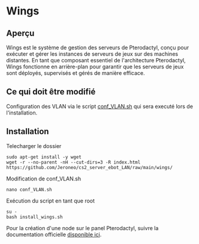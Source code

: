 # Wings

## Aperçu
Wings est le système de gestion des serveurs de Pterodactyl, conçu pour exécuter et gérer les instances de serveurs de jeux sur des machines distantes. En tant que composant essentiel de l'architecture Pterodactyl, Wings fonctionne en arrière-plan pour garantir que les serveurs de jeux sont déployés, supervisés et gérés de manière efficace.

## Ce qui doit être modifié
Configuration des VLAN via le script [conf_VLAN.sh](./conf_VLAN.sh) qui sera executé lors de l'installation.

## Installation
Telecharger le dossier
```
sudo apt-get install -y wget
wget -r --no-parent -nH --cut-dirs=3 -R index.html https://github.com/Jeroneo/cs2_server_ebot_LAN/raw/main/wings/
```

Modification de conf_VLAN.sh
```
nano conf_VLAN.sh
```

Exécution du script en tant que root
```
su -
bash install_wings.sh
```

Pour la création d'une node sur le panel Pterodactyl, suivre la documentation officielle [disponible ici](https://pterodactyl.io/wings/1.0/installing.html#configure).